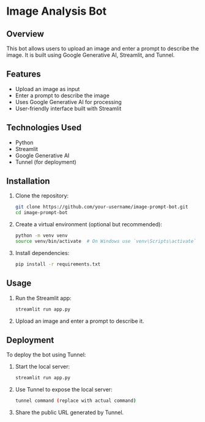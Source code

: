 # Image Analysis Bot

## Overview
This bot allows users to upload an image and enter a prompt to describe the image. It is built using Google Generative AI, Streamlit, and Tunnel.

## Features
- Upload an image as input
- Enter a prompt to describe the image
- Uses Google Generative AI for processing
- User-friendly interface built with Streamlit

## Technologies Used
- Python
- Streamlit
- Google Generative AI
- Tunnel (for deployment)

## Installation
1. Clone the repository:
   ```bash
   git clone https://github.com/your-username/image-prompt-bot.git
   cd image-prompt-bot
   ```
2. Create a virtual environment (optional but recommended):
   ```bash
   python -m venv venv
   source venv/bin/activate  # On Windows use `venv\Scripts\activate`
   ```
3. Install dependencies:
   ```bash
   pip install -r requirements.txt
   ```

## Usage
1. Run the Streamlit app:
   ```bash
   streamlit run app.py
   ```
2. Upload an image and enter a prompt to describe it.

## Deployment
To deploy the bot using Tunnel:
1. Start the local server:
   ```bash
   streamlit run app.py
   ```
2. Use Tunnel to expose the local server:
   ```bash
   tunnel command (replace with actual command)
   ```
3. Share the public URL generated by Tunnel.


